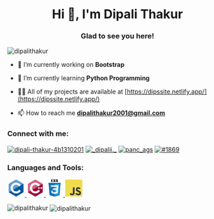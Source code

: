 <h1 align="center">Hi 👋, I'm Dipali Thakur</h1>
<h3 align="center">Glad to see you here!</h3>

<p align="left"> <img src="https://komarev.com/ghpvc/?username=dipalithakur&label=Profile%20views&color=0e75b6&style=flat" alt="dipalithakur" /> </p>

- 🔭 I’m currently working on **Bootstrap**

- 🌱 I’m currently learning **Python Programming**

- 👨‍💻 All of my projects are available at [https://dipssite.netlify.app/](https://dipssite.netlify.app/)

- 📫 How to reach me **dipalithakur2001@gmail.com**

<h3 align="left">Connect with me:</h3>
<p align="left">
<a href="https://linkedin.com/in/dipali-thakur-4b1310201" target="blank"><img align="center" src="https://raw.githubusercontent.com/rahuldkjain/github-profile-readme-generator/master/src/images/icons/Social/linked-in-alt.svg" alt="dipali-thakur-4b1310201" height="30" width="40" /></a>
<a href="https://instagram.com/_dipalii._" target="blank"><img align="center" src="https://raw.githubusercontent.com/rahuldkjain/github-profile-readme-generator/master/src/images/icons/Social/instagram.svg" alt="_dipalii._" height="30" width="40" /></a>
<a href="https://www.codechef.com/users/panc_ags" target="blank"><img align="center" src="https://cdn.jsdelivr.net/npm/simple-icons@3.1.0/icons/codechef.svg" alt="panc_ags" height="30" width="40" /></a>
<a href="https://discord.gg/#1869" target="blank"><img align="center" src="https://raw.githubusercontent.com/rahuldkjain/github-profile-readme-generator/master/src/images/icons/Social/discord.svg" alt="#1869" height="30" width="40" /></a>
</p>

<h3 align="left">Languages and Tools:</h3>
<p align="left"> <a href="https://www.cprogramming.com/" target="_blank"> <img src="https://raw.githubusercontent.com/devicons/devicon/master/icons/c/c-original.svg" alt="c" width="40" height="40"/> </a> <a href="https://www.w3schools.com/cpp/" target="_blank"> <img src="https://raw.githubusercontent.com/devicons/devicon/master/icons/cplusplus/cplusplus-original.svg" alt="cplusplus" width="40" height="40"/> </a> <a href="https://www.w3schools.com/css/" target="_blank"> <img src="https://raw.githubusercontent.com/devicons/devicon/master/icons/css3/css3-original-wordmark.svg" alt="css3" width="40" height="40"/> </a> <a href="https://developer.mozilla.org/en-US/docs/Web/JavaScript" target="_blank"> <img src="https://raw.githubusercontent.com/devicons/devicon/master/icons/javascript/javascript-original.svg" alt="javascript" width="40" height="40"/> </a> </p>

<p><img align="left" src="https://github-readme-stats.vercel.app/api/top-langs?username=dipalithakur&show_icons=true&locale=en&layout=compact" alt="dipalithakur" /></p>

<p>&nbsp;<img align="center" src="https://github-readme-stats.vercel.app/api?username=dipalithakur&show_icons=true&locale=en" alt="dipalithakur" /></p>

